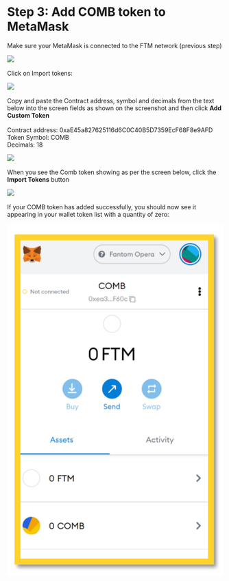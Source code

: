 # Step 3: Add COMB token to MetaMask

Make sure your MetaMask is connected to the FTM network (previous step)

![](<../../.gitbook/assets/image (28) (1) (1).png>)

Click on Import tokens:

![](<../../.gitbook/assets/image (21) (1) (1) (1).png>)

Copy and paste the Contract address, symbol and decimals from the text below into the screen fields as shown on the screenshot and then click **Add Custom Token** \
\
Contract address: 0xaE45a827625116d6C0C40B5D7359EcF68F8e9AFD \
Token Symbol: COMB \
Decimals: 18

![](<../../.gitbook/assets/image (18) (1) (1).png>)

When you see the Comb token showing as per the screen below, click the **Import Tokens** button

![](<../../.gitbook/assets/image (7) (1) (1) (1).png>)

If your COMB token has added successfully, you should now see it appearing in your wallet token list with a quantity of zero:

![](<../../.gitbook/assets/image (11) (1).png>)
